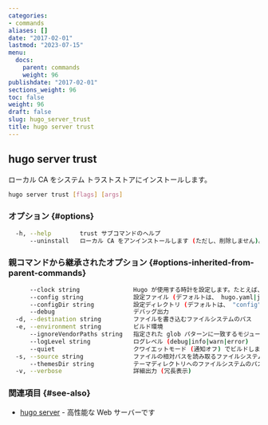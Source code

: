 ```yaml
---
categories:
- commands
aliases: []
date: "2017-02-01"
lastmod: "2023-07-15"
menu:
  docs:
    parent: commands
    weight: 96
publishdate: "2017-02-01"
sections_weight: 96
toc: false
weight: 96
draft: false
slug: hugo_server_trust
title: hugo server trust
---
```

## hugo server trust

ローカル CA をシステム トラストストアにインストールします。

```bash
hugo server trust [flags] [args]
```

### オプション {#options}

```bash
  -h, --help        trust サブコマンドのヘルプ
      --uninstall   ローカル CA をアンインストールします (ただし、削除しません)。
```

### 親コマンドから継承されたオプション {#options-inherited-from-parent-commands}

```bash
      --clock string               Hugo が使用する時計を設定します。たとえば、 --clock 2021-11-06T22:30:00.00+09:00
      --config string              設定ファイル (デフォルトは、 hugo.yaml|json|toml)
      --configDir string           設定ディレクトリ (デフォルトは、 "config")
      --debug                      デバッグ出力
  -d, --destination string         ファイルを書き込むファイルシステムのパス
  -e, --environment string         ビルド環境
      --ignoreVendorPaths string   指定された glob パターンに一致するモジュールパスの _vendor を無視します
      --logLevel string            ログレベル (debug|info|warn|error)
      --quiet                      クワイエットモード (通知オフ) でビルドします
  -s, --source string              ファイルの相対パスを読み取るファイルシステムのパス
      --themesDir string           テーマディレクトリへのファイルシステムのパス
  -v, --verbose                    詳細出力 (冗長表示)
```

### 関連項目 {#see-also}

* [hugo server](/commands/hugo_server/)	 - 高性能な Web サーバーです


